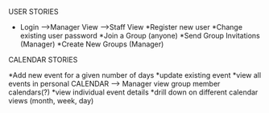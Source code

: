 USER STORIES

* Login
    -->Manager View
    -->Staff View
*Register new user
*Change existing user password
*Join a Group (anyone)
*Send Group Invitations (Manager)
*Create New Groups (Manager)

CALENDAR STORIES

*Add new event for a given number of days
*update existing event
*view all events in personal CALENDAR
    --> Manager view group member calendars(?)
*view individual event details
*drill down on different calendar views (month, week, day)